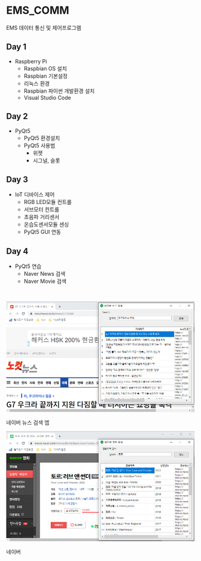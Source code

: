 # EMS_COMM
EMS 데이터 통신 및 제어프로그램

## Day 1
- Raspberry Pi
  - Raspbian OS 설치
  - Raspbian 기본설정
  - 리눅스 환경
  - Raspbian 파이썬 개발환경 설치
  - Visual Studio Code

## Day 2
- PyQt5
  - PyQt5 환경설치
  - PyQt5 사용법
    - 위젯
    - 시그널, 슬롯

## Day 3
- IoT 디바이스 제어
  - RGB LED모듈 컨트롤
  - 서브모터 컨트롤
  - 초음파 거리센서
  - 온습도센서모듈 센싱
  - PyQt5 GUI 연동

## Day 4
- PyQt5 연습
  - Naver News 검색
  - Naver Movie 검색

<br />

![네이버 뉴스](https://raw.githubusercontent.com/LKBbb/ems_comm/main/capture/naver_news.png)

네이버 뉴스 검색 앱

![네이버 영화](https://raw.githubusercontent.com/LKBbb/ems_comm/main/capture/naver_movie.png)

네이버 


